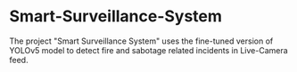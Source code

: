 # Smart-Surveillance-System
The project "Smart Surveillance System" uses the fine-tuned version of YOLOv5 model to detect fire and sabotage related incidents in Live-Camera feed. 
